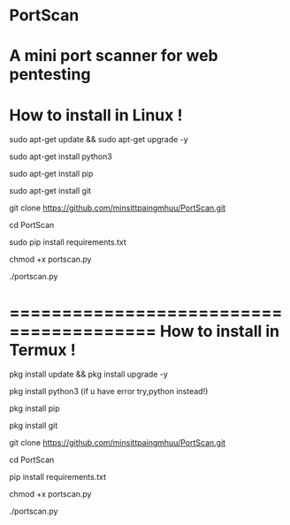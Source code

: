 # PortScan
A mini port scanner for web pentesting
======================================
How to install in Linux !
======================================
sudo apt-get update && sudo apt-get upgrade -y

sudo apt-get install python3

sudo apt-get install pip

sudo apt-get install git

git clone https://github.com/minsittpaingmhuu/PortScan.git

cd PortScan

sudo pip install requirements.txt

chmod +x portscan.py

./portscan.py

========================================
How to install in Termux !
=======================================
pkg install update && pkg install upgrade -y

pkg install python3 (if u have error try,python instead!)

pkg install pip

pkg install git

git clone https://github.com/minsittpaingmhuu/PortScan.git

cd PortScan

pip install requirements.txt

chmod +x portscan.py

./portscan.py
